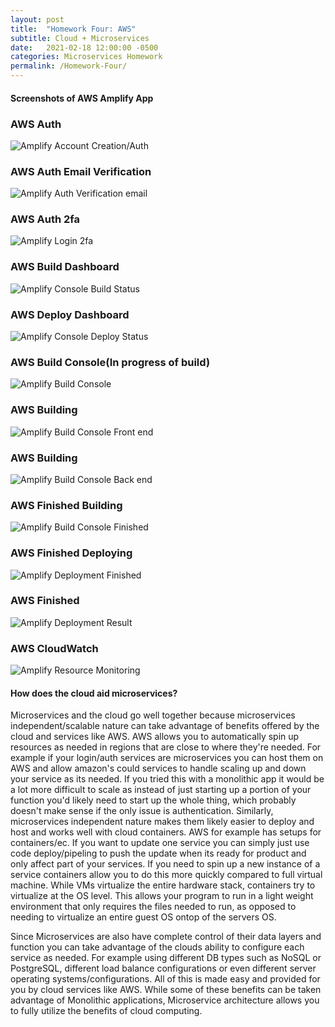 ```yaml
---
layout: post
title:  "Homework Four: AWS"
subtitle: Cloud + Microservices
date:   2021-02-18 12:00:00 -0500
categories: Microservices Homework
permalink: /Homework-Four/
---
```


#### Screenshots of AWS Amplify App

### AWS Auth
![Amplify Account Creation/Auth](/images/AmplifyLogin.png)
### AWS Auth Email Verification
![Amplify Auth Verification email](/images/AmplifyLogin2.png)
### AWS Auth 2fa
![Amplify Login 2fa](/images/AmplifyLogin3.png)
### AWS Build Dashboard
![Amplify Console Build Status](/images/AmplifyConsole.png)
### AWS Deploy Dashboard
![Amplify Console Deploy Status](/images/AmplifyConsole2.png)
### AWS Build Console(In progress of build)  
![Amplify Build Console](/images/ModifyRepo.png)
### AWS Building
![Amplify Build Console Front end](/images/ModifyRepo2.png)
### AWS Building
![Amplify Build Console Back end](/images/ModifyRepo3.png)
### AWS Finished Building
![Amplify Build Console Finished](/images/ModifyRepo4.png)
### AWS Finished Deploying
![Amplify Deployment Finished](/images/ModifyRepo5.png)
### AWS Finished
![Amplify Deployment Result](/images/NotesApp.png)
### AWS CloudWatch
![Amplify Resource Monitoring](/images/CloudWatch.png)


#### How does the cloud aid microservices?

Microservices and the cloud go well together because microservices independent/scalable nature can take advantage of benefits offered by the cloud and services like AWS. AWS allows you to automatically spin up resources as needed in regions that are close to where they're needed. For example if your login/auth services are microservices you can host them on AWS and allow amazon's could services to handle scaling up and down your service as its needed. If you tried this with a monolithic app it would be a lot more difficult to scale as instead of just starting up a portion of your function you'd likely need to start up the whole thing, which probably doesn't make sense if the only issue is authentication. Similarly, microservices independent nature makes them likely easier to deploy and host and works well with cloud containers. AWS for example has setups for containers/ec. If you want to update one service you can simply just use code deploy/pipeling to push the update when its ready for product and only affect part of your services. If you need to spin up a new instance of a service containers allow you to do this more quickly compared to full virtual machine. While VMs virtualize the entire hardware stack, containers try to virtualize at the OS level. This allows your program to run in a light weight environment that only requires the files needed to run, as opposed to needing to virtualize an entire guest OS ontop of the servers OS.

Since Microservices are also have complete control of their data layers and function you can take advantage of the clouds ability to configure each service as needed. For example using different DB types such as NoSQL or PostgreSQL, different load balance configurations or even different server operating systems/configurations. All of this is made easy and provided for you by cloud services like AWS. While some of these benefits can be taken advantage of Monolithic applications, Microservice architecture allows you to fully utilize the benefits of cloud computing. 







